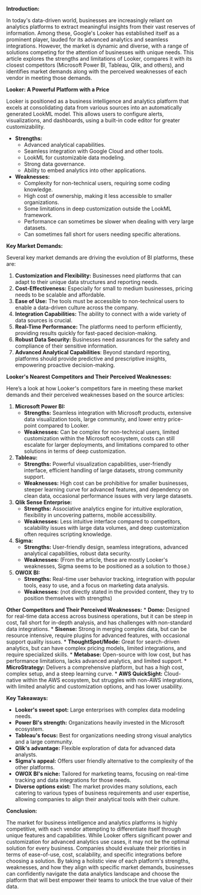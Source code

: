 **Introduction:**

In today's data-driven world, businesses are increasingly reliant on analytics platforms to extract meaningful insights from their vast reserves of information. Among these, Google's Looker has established itself as a prominent player, lauded for its advanced analytics and seamless integrations. However, the market is dynamic and diverse, with a range of solutions competing for the attention of businesses with unique needs. This article explores the strengths and limitations of Looker, compares it with its closest competitors (Microsoft Power BI, Tableau, Qlik, and others), and identifies market demands along with the perceived weaknesses of each vendor in meeting those demands.

**Looker: A Powerful Platform with a Price**

Looker is positioned as a business intelligence and analytics platform that excels at consolidating data from various sources into an automatically generated LookML model. This allows users to configure alerts, visualizations, and dashboards, using a built-in code editor for greater customizability. 

*   **Strengths:**
    *   Advanced analytical capabilities.
    *   Seamless integration with Google Cloud and other tools.
    *   LookML for customizable data modeling.
    *   Strong data governance.
    *   Ability to embed analytics into other applications.
*   **Weaknesses:**
    *   Complexity for non-technical users, requiring some coding knowledge.
    *   High cost of ownership, making it less accessible to smaller organizations.
    *   Some limitations in deep customization outside the LookML framework.
    *   Performance can sometimes be slower when dealing with very large datasets.
    *   Can sometimes fall short for users needing specific alterations.

**Key Market Demands:**

Several key market demands are driving the evolution of BI platforms, these are:

1.  **Customization and Flexibility:** Businesses need platforms that can adapt to their unique data structures and reporting needs.
2.  **Cost-Effectiveness:** Especially for small to medium businesses, pricing needs to be scalable and affordable.
3.  **Ease of Use:** The tools must be accessible to non-technical users to enable a data-driven culture across the company.
4.  **Integration Capabilities:** The ability to connect with a wide variety of data sources is crucial.
5.  **Real-Time Performance:** The platforms need to perform efficiently, providing results quickly for fast-paced decision-making.
6.  **Robust Data Security:** Businesses need assurances for the safety and compliance of their sensitive information.
7.  **Advanced Analytical Capabilities**: Beyond standard reporting, platforms should provide predictive and prescriptive insights, empowering proactive decision-making.

**Looker's Nearest Competitors and Their Perceived Weaknesses:**

Here’s a look at how Looker's competitors fare in meeting these market demands and their perceived weaknesses based on the source articles:

1.  **Microsoft Power BI:**
    *   **Strengths:** Seamless integration with Microsoft products, extensive data visualization tools, large community, and lower entry price-point compared to Looker.
    *   **Weaknesses:** Can be complex for non-technical users, limited customization within the Microsoft ecosystem, costs can still escalate for larger deployments, and limitations compared to other solutions in terms of deep customization.
2. **Tableau:**
    *   **Strengths:** Powerful visualization capabilities, user-friendly interface, efficient handling of large datasets, strong community support.
    *   **Weaknesses:** High cost can be prohibitive for smaller businesses, steeper learning curve for advanced features, and dependency on clean data, occasional performance issues with very large datasets.
3.  **Qlik Sense Enterprise:**
    *   **Strengths:** Associative analytics engine for intuitive exploration, flexibility in uncovering patterns, mobile accessibility.
    *   **Weaknesses:** Less intuitive interface compared to competitors, scalability issues with large data volumes, and deep customization often requires scripting knowledge.
4.  **Sigma:**
     *   **Strengths:** User-friendly design, seamless integrations, advanced analytical capabilities, robust data security.
     *    **Weaknesses:** (From the article, these are mostly Looker's weaknesses, Sigma seems to be positioned as a solution to those.)
5. **OWOX BI:**
     *  **Strengths:** Real-time user behavior tracking, integration with popular tools, easy to use, and a focus on marketing data analysis.
     * **Weaknesses:** (not directly stated in the provided content, they try to position themselves with strengths)

**Other Competitors and Their Perceived Weaknesses:**
    *   **Domo:** Designed for real-time data access across business operations, but it can be steep in cost, fall short for in-depth analysis, and has challenges with non-standard data integrations.
    *   **Sisense:** Strong in merging complex data, but can be resource intensive, require plugins for advanced features, with occasional support quality issues.
    *   **ThoughtSpot/Mode:** Great for search-driven analytics, but can have complex pricing models, limited integrations, and require specialized skills.
    *   **Metabase:** Open-source with low cost, but has performance limitations, lacks advanced analytics, and limited support.
    *   **MicroStrategy:** Delivers a comprehensive platform, but has a high cost, complex setup, and a steep learning curve.
    *   **AWS QuickSight:** Cloud-native within the AWS ecosystem, but struggles with non-AWS integrations, with limited analytic and customization options, and has lower usability.

**Key Takeaways:**

*   **Looker's sweet spot:** Large enterprises with complex data modeling needs.
*   **Power BI's strength:** Organizations heavily invested in the Microsoft ecosystem.
*   **Tableau's focus:** Best for organizations needing strong visual analytics and a large community.
*   **Qlik's advantage:** Flexible exploration of data for advanced data analysts.
*   **Sigma's appeal:**  Offers user friendly alternative to the complexity of the other platforms.
*   **OWOX BI's niche:** Tailored for marketing teams, focusing on real-time tracking and data integrations for those needs.
*   **Diverse options exist:** The market provides many solutions, each catering to various types of business requirements and user expertise, allowing companies to align their analytical tools with their culture.

**Conclusion:**

The market for business intelligence and analytics platforms is highly competitive, with each vendor attempting to differentiate itself through unique features and capabilities. While Looker offers significant power and customization for advanced analytics use cases, it may not be the optimal solution for every business. Companies should evaluate their priorities in terms of ease-of-use, cost, scalability, and specific integrations before choosing a solution. By taking a holistic view of each platform's strengths, weaknesses, and how they align with specific market demands, businesses can confidently navigate the data analytics landscape and choose the platform that will best empower their teams to unlock the true value of their data.
